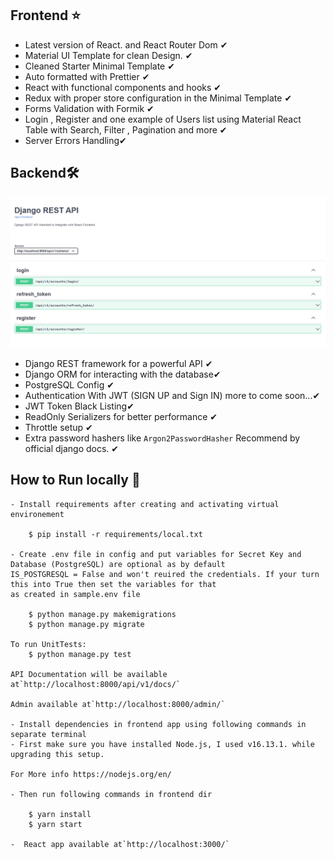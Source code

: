 ## Frontend ⭐

- Latest version of React. and React Router Dom ✔
- Material UI Template for clean Design. ✔
- Cleaned Starter Minimal Template ✔
- Auto formatted with Prettier ✔
- React with functional components and hooks ✔
- Redux with proper store configuration in the Minimal Template ✔
- Forms Validation with Formik ✔
- Login , Register and one example of Users list using Material React Table with Search, Filter , Pagination and more ✔
- Server Errors Handling✔

## Backend🛠

![](image/README/1650278750325.png)

- Django REST framework for a powerful API ✔
- Django ORM for interacting with the database✔
- PostgreSQL Config ✔
- Authentication With JWT (SIGN UP and Sign IN) more to come soon...✔
- JWT Token Black Listing✔
- ReadOnly Serializers for better performance ✔
- Throttle setup ✔
- Extra password hashers like `Argon2PasswordHasher` Recommend by official django docs. ✔

## How to Run locally 🚀

    - Install requirements after creating and activating virtual environement

        $ pip install -r requirements/local.txt

    - Create .env file in config and put variables for Secret Key and Database (PostgreSQL) are optional as by default
    IS_POSTGRESQL = False and won't reuired the credentials. If your turn this into True then set the variables for that
    as created in sample.env file

        $ python manage.py makemigrations
        $ python manage.py migrate

    To run UnitTests:
        $ python manage.py test

    API Documentation will be available at`http://localhost:8000/api/v1/docs/`

    Admin available at`http://localhost:8000/admin/`

    - Install dependencies in frontend app using following commands in separate terminal
    - First make sure you have installed Node.js, I used v16.13.1. while upgrading this setup.

    For More info https://nodejs.org/en/

    - Then run following commands in frontend dir

        $ yarn install
        $ yarn start

    -  React app available at`http://localhost:3000/`